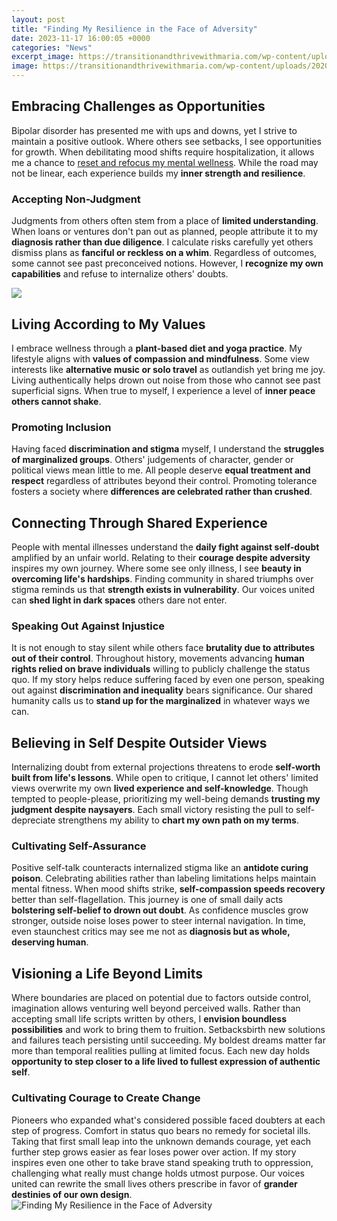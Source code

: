 ```yaml
---
layout: post
title: "Finding My Resilience in the Face of Adversity"
date: 2023-11-17 16:00:05 +0000
categories: "News"
excerpt_image: https://transitionandthrivewithmaria.com/wp-content/uploads/2020/02/Resilience-in-the-Face-of-Adversity-my-shutterstock_1351219871.jpg
image: https://transitionandthrivewithmaria.com/wp-content/uploads/2020/02/Resilience-in-the-Face-of-Adversity-my-shutterstock_1351219871.jpg
---
```


## Embracing Challenges as Opportunities 
Bipolar disorder has presented me with ups and downs, yet I strive to maintain a positive outlook. Where others see setbacks, I see opportunities for growth. When debilitating mood shifts require hospitalization, it allows me a chance to [reset and refocus my mental wellness](https://store.fi.io.vn/collection/aburto). While the road may not be linear, each experience builds my **inner strength and resilience**.
### Accepting Non-Judgment 
Judgments from others often stem from a place of **limited understanding**. When loans or ventures don't pan out as planned, people attribute it to my **diagnosis rather than due diligence**. I calculate risks carefully yet others dismiss plans as **fanciful or reckless on a whim**. Regardless of outcomes, some cannot see past preconceived notions. However, I **recognize my own capabilities** and refuse to internalize others' doubts.

![](https://www.foundationscounselingllc.com/sites/default/files/blog/Resilience.jpg)
## Living According to My Values 
I embrace wellness through a **plant-based diet and yoga practice**. My lifestyle aligns with **values of compassion and mindfulness**. Some view interests like **alternative music or solo travel** as outlandish yet bring me joy. Living authentically helps drown out noise from those who cannot see past superficial signs. When true to myself, I experience a level of **inner peace others cannot shake**.
### Promoting Inclusion
Having faced **discrimination and stigma** myself, I understand the **struggles of marginalized groups**. Others' judgements of character, gender or political views mean little to me. All people deserve **equal treatment and respect** regardless of attributes beyond their control. Promoting tolerance fosters a society where **differences are celebrated rather than crushed**.  
## Connecting Through Shared Experience
People with mental illnesses understand the **daily fight against self-doubt** amplified by an unfair world. Relating to their **courage despite adversity** inspires my own journey. Where some see only illness, I see **beauty in overcoming life's hardships**. Finding community in shared triumphs over stigma reminds us that **strength exists in vulnerability**. Our voices united can **shed light in dark spaces** others dare not enter.
### Speaking Out Against Injustice  
It is not enough to stay silent while others face **brutality due to attributes out of their control**. Throughout history, movements advancing **human rights relied on brave individuals** willing to publicly challenge the status quo. If my story helps reduce suffering faced by even one person, speaking out against **discrimination and inequality** bears significance. Our shared humanity calls us to **stand up for the marginalized** in whatever ways we can.
## Believing in Self Despite Outsider Views
Internalizing doubt from external projections threatens to erode **self-worth built from life's lessons**. While open to critique, I cannot let others' limited views overwrite my own **lived experience and self-knowledge**. Though tempted to people-please, prioritizing my well-being demands **trusting my judgment despite naysayers**. Each small victory resisting the pull to self-depreciate strengthens my ability to **chart my own path on my terms**.
### Cultivating Self-Assurance  
Positive self-talk counteracts internalized stigma like an **antidote curing poison**. Celebrating abilities rather than labeling limitations helps maintain mental fitness. When mood shifts strike, **self-compassion speeds recovery** better than self-flagellation. This journey is one of small daily acts **bolstering self-belief to drown out doubt**. As confidence muscles grow stronger, outside noise loses power to steer internal navigation. In time, even staunchest critics may see me not as **diagnosis but as whole, deserving human**.
## Visioning a Life Beyond Limits  
Where boundaries are placed on potential due to factors outside control, imagination allows venturing well beyond perceived walls. Rather than accepting small life scripts written by others, I **envision boundless possibilities** and work to bring them to fruition. Setbacksbirth new solutions and failures teach persisting until succeeding. My boldest dreams matter far more than temporal realities pulling at limited focus. Each new day holds **opportunity to step closer to a life lived to fullest expression of authentic self**.
### Cultivating Courage to Create Change
Pioneers who expanded what's considered possible faced doubters at each step of progress. Comfort in status quo bears no remedy for societal ills. Taking that first small leap into the unknown demands courage, yet each further step grows easier as fear loses power over action. If my story inspires even one other to take brave stand speaking truth to oppression, challenging what really must change holds utmost purpose. Our voices united can rewrite the small lives others prescribe in favor of **grander destinies of our own design**.
![Finding My Resilience in the Face of Adversity](https://transitionandthrivewithmaria.com/wp-content/uploads/2020/02/Resilience-in-the-Face-of-Adversity-my-shutterstock_1351219871.jpg)